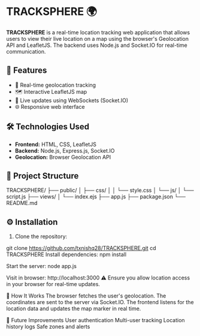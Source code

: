 # TRACKSPHERE 🌍

**TRACKSPHERE** is a real-time location tracking web application that allows users to view their live location on a map using the browser's Geolocation API and LeafletJS. The backend uses Node.js and Socket.IO for real-time communication.

## 🚀 Features

- 📍 Real-time geolocation tracking
- 🗺️ Interactive LeafletJS map
- 🔄 Live updates using WebSockets (Socket.IO)
- 🌐 Responsive web interface

## 🛠️ Technologies Used

- **Frontend:** HTML, CSS, LeafletJS
- **Backend:** Node.js, Express.js, Socket.IO
- **Geolocation:** Browser Geolocation API

## 📁 Project Structure
TRACKSPHERE/
├── public/
│ ├── css/
│ │ └── style.css
│ └── js/
│ └── script.js
├── views/
│ └── index.ejs
├── app.js
├── package.json
└── README.md
## ⚙️ Installation

1. Clone the repository:

git clone https://github.com/txnishq28/TRACKSPHERE.git
cd TRACKSPHERE
Install dependencies:
npm install

Start the server:
node app.js

Visit in browser:
http://localhost:3000
⚠️ Ensure you allow location access in your browser for real-time updates.

📡 How It Works
The browser fetches the user's geolocation.
The coordinates are sent to the server via Socket.IO.
The frontend listens for the location data and updates the map marker in real time.

🧩 Future Improvements
User authentication
Multi-user tracking
Location history logs
Safe zones and alerts
